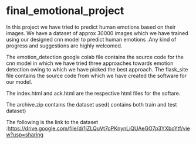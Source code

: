 # final_emotional_project
In this project we have tried to predict human emotions based on their images. We have a dataset of approx 30000 images which we have trained using our designed cnn model to predict human emotions .Any kind of progress and suggestions are highly welcomed. 

The emotion_detection google colab file contains the source code for the cnn model in which we have tried three approaches towards emotion detection owing to which we have picked the best approach.
The flask_site file contains the source code from which we have created the software for our model.

The index.html and ack.html are the respective html files for the softare.

The archive.zip contains the dataset used( contains both train and test dataset)

The following is the link to the dataset :https://drive.google.com/file/d/1jZLQuVt7oPKnynLiQUAeGO7p3YXboYtf/view?usp=sharing
